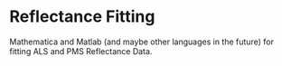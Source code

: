 # Reflectance Fitting

Mathematica and Matlab (and maybe other languages in the future) for fitting ALS and PMS Reflectance Data.